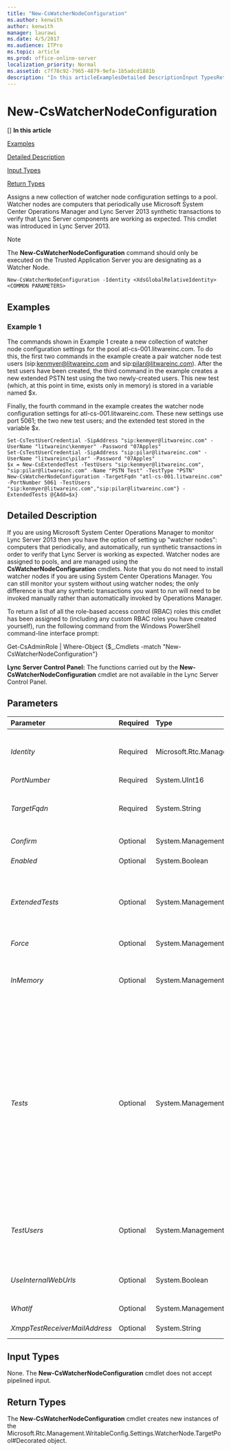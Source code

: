```yaml
---
title: "New-CsWatcherNodeConfiguration"
ms.author: kenwith
author: kenwith
manager: laurawi
ms.date: 4/5/2017
ms.audience: ITPro
ms.topic: article
ms.prod: office-online-server
localization_priority: Normal
ms.assetid: c7f78c92-7965-4879-9efa-1b5adcd1881b
description: "In this articleExamplesDetailed DescriptionInput TypesReturn Types"
---
```


# New-CsWatcherNodeConfiguration
[]
 **In this article**
  
[Examples](#Examples)
  
[Detailed Description](#DetailedDescription)
  
[Input Types](#InputTypes)
  
[Return Types](#ReturnTypes)
  
Assigns a new collection of watcher node configuration settings to a pool. Watcher nodes are computers that periodically use Microsoft System Center Operations Manager and Lync Server 2013 synthetic transactions to verify that Lync Server components are working as expected. This cmdlet was introduced in Lync Server 2013.
  
> [!NOTE]
> The **New-CsWatcherNodeConfiguration** command should only be executed on the Trusted Application Server you are designating as a Watcher Node. 
  
```
New-CsWatcherNodeConfiguration -Identity <XdsGlobalRelativeIdentity> <COMMON PARAMETERS>

```

## Examples
<a name="Examples"> </a>

### Example 1

The commands shown in Example 1 create a new collection of watcher node configuration settings for the pool atl-cs-001.litwareinc.com. To do this, the first two commands in the example create a pair watcher node test users (sip:kenmyer@litwareinc.com and sip:pilar@litwareinc.com). After the test users have been created, the third command in the example creates a new extended PSTN test using the two newly-created users. This new test (which, at this point in time, exists only in memory) is stored in a variable named $x.
  
Finally, the fourth command in the example creates the watcher node configuration settings for atl-cs-001.litwareinc.com. These new settings use port 5061; the two new test users; and the extended test stored in the variable $x.
  
```
Set-CsTestUserCredential -SipAddress "sip:kenmyer@litwareinc.com" -UserName "litwareinc\kenmyer" -Password "07Apples"
Set-CsTestUserCredential -SipAddress "sip:pilar@litwareinc.com" -UserName "litwareinc\pilar" -Password "07Apples"
$x = New-CsExtendedTest -TestUsers "sip:kenmyer@litwareinc.com", "sip:pilar@litwareinc.com" -Name "PSTN Test" -TestType "PSTN"
New-CsWatcherNodeConfiguration -TargetFqdn "atl-cs-001.litwareinc.com" -PortNumber 5061 -TestUsers "sip:kenmyer@litwareinc.com","sip:pilar@litwareinc.com"} -ExtendedTests @{Add=$x}
```

## Detailed Description
<a name="DetailedDescription"> </a>

If you are using Microsoft System Center Operations Manager to monitor Lync Server 2013 then you have the option of setting up "watcher nodes": computers that periodically, and automatically, run synthetic transactions in order to verify that Lync Server is working as expected. Watcher nodes are assigned to pools, and are managed using the **CsWatcherNodeConfiguration** cmdlets. Note that you do not need to install watcher nodes if you are using System Center Operations Manager. You can still monitor your system without using watcher nodes; the only difference is that any synthetic transactions you want to run will need to be invoked manually rather than automatically invoked by Operations Manager. 
  
To return a list of all the role-based access control (RBAC) roles this cmdlet has been assigned to (including any custom RBAC roles you have created yourself), run the following command from the Windows PowerShell command-line interface prompt:
  
Get-CsAdminRole | Where-Object {$_.Cmdlets -match "New-CsWatcherNodeConfiguration"}
  
 **Lync Server Control Panel:** The functions carried out by the **New-CsWatcherNodeConfiguration** cmdlet are not available in the Lync Server Control Panel. 
  
## Parameters
<a name="DetailedDescription"> </a>

|**Parameter**|**Required**|**Type**|**Description**|
|:-----|:-----|:-----|:-----|
| _Identity_ <br/> |Required  <br/> |Microsoft.Rtc.Management.Xds.XdsGlobalRelativeIdentity  <br/> |Fully qualified domain name of the pool being associated with the watcher node configuration settings. You can use either the Identity parameter or the TargetFqdn parameter to specify the pool; however, you cannot use both these parameters in the same command.  <br/> |
| _PortNumber_ <br/> |Required  <br/> |System.UInt16  <br/> |SIP port used by the Registrar service.  <br/> |
| _TargetFqdn_ <br/> |Required  <br/> |System.String  <br/> |Fully qualified domain name of the pool being associated with the watcher node configuration settings. You can use either the TargetFqdn parameter or the Identity parameter to specify the pool; however, you cannot use both these parameters in the same command.  <br/> |
| _Confirm_ <br/> |Optional  <br/> |System.Management.Automation.SwitchParameter  <br/> |Prompts you for confirmation before executing the command.  <br/> |
| _Enabled_ <br/> |Optional  <br/> |System.Boolean  <br/> |Enables or disables the watcher node. The default value is True ($True).  <br/> |
| _ExtendedTests_ <br/> |Optional  <br/> |System.Management.Automation.PSListModifier  <br/> |PSTN or Audio Conferencing Provider tests that can be assigned to a watcher node configuration. These tests must be created using the **New-CsExtendedTest** cmdlet and stored in a variable (for example, $x). The test can then be assigned to a watcher node by using syntax similar to this:  <br/> -ExtendedTests @{Add=$x}  <br/> |
| _Force_ <br/> |Optional  <br/> |System.Management.Automation.SwitchParameter  <br/> |Suppresses the display of any non-fatal error message that might occur when running the command.  <br/> |
| _InMemory_ <br/> |Optional  <br/> |System.Management.Automation.SwitchParameter  <br/> |Creates an object reference without actually committing the object as a permanent change. If you assign the output of this cmdlet called with this parameter to a variable, you can make changes to the properties of the object reference and then commit those changes by calling this cmdlet's matching Set- cmdlet.  <br/> |
| _Tests_ <br/> |Optional  <br/> |System.Management.Automation.PSListModifier  <br/> |Synthetic transactions to be run by the watcher node. Allowed values are:  <br/> \* Registration  <br/> \* IM  <br/> \* GroupIM  <br/> \* P2PAV  <br/> \* AvConference  <br/> \* Presence  <br/> \* ABS  <br/> \* ABWQ  <br/> \* MCXP2PIM  <br/> \* ExumConnectivity  <br/> \* JoinLauncher  <br/> \* PersistentChatMessage  <br/> \* DataConference  <br/> \* XmppIM  <br/> \* UnifiedContactStore  <br/> \* AVEdgeConnectivity  <br/> To configure tests at the time you create a new watcher node, use the following syntax, separating the individual tests by using commas:  <br/> -Tests "ABS","ABWQ","IM","GroupIM","XmppIM"  <br/> |
| _TestUsers_ <br/> |Optional  <br/> |System.Management.Automation.PSListModifier  <br/> |SIP addresses of the test users to be assigned to the watcher node; these user accounts must have previously been configured by using the **Set-CsTestUserCredential** cmdlet. To add test users, use syntax similar to this, separating user addresses by using commas:  <br/> -TestUsers "sip:kenmyer@litwareinc.com","sip:pilar@litwareinc.com"  <br/> |
| _UseInternalWebUrls_ <br/> |Optional  <br/> |System.Boolean  <br/> |When set to True ($True), instructs the watcher node to use the internal Web URLs rather than the external Web URLs. This provides a way to way to verify URL validity for users located behind the organization's firewall.  <br/> |
| _WhatIf_ <br/> |Optional  <br/> |System.Management.Automation.SwitchParameter  <br/> |Describes what would happen if you executed the command without actually executing the command.  <br/> |
| _XmppTestReceiverMailAddress_ <br/> |Optional  <br/> |System.String  <br/> |XMPP email address to be used when testing the XMPP gateway.  <br/> |
   
## Input Types
<a name="InputTypes"> </a>

None. The **New-CsWatcherNodeConfiguration** cmdlet does not accept pipelined input. 
  
## Return Types
<a name="ReturnTypes"> </a>

The **New-CsWatcherNodeConfiguration** cmdlet creates new instances of the Microsoft.Rtc.Management.WritableConfig.Settings.WatcherNode.TargetPool#Decorated object. 
  

